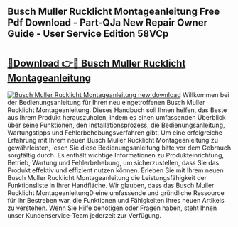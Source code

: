 ## Busch Muller Rucklicht Montageanleitung Free Pdf Download - Part-QJa New Repair Owner Guide - User Service Edition 58VCp

# <h2><a href="http://df8y7w.blite.top/?on=Busch+Muller+Rucklicht+Montageanleitung">🔗Download 👉🔴 Busch Muller Rucklicht Montageanleitung</a></h2>

[![Busch Muller Rucklicht Montageanleitung new download](https://i.imgur.com/lujVjoI.png)](http://df8y7w.blite.top/?on=Busch+Muller+Rucklicht+Montageanleitung)
Willkommen bei der Bedienungsanleitung für Ihren neu eingetroffenen Busch Muller Rucklicht Montageanleitung. Dieses Handbuch soll Ihnen helfen, das Beste aus Ihrem Produkt herauszuholen, indem es einen umfassenden Überblick über seine Funktionen, den Installationsprozess, die Bedienungsanleitung, Wartungstipps und Fehlerbehebungsverfahren gibt. Um eine erfolgreiche Erfahrung mit Ihrem neuen Busch Muller Rucklicht Montageanleitung zu gewährleisten, lesen Sie diese Bedienungsanleitung bitte vor dem Gebrauch sorgfältig durch. Es enthält wichtige Informationen zu Produkteinrichtung, Betrieb, Wartung und Fehlerbehebung, um sicherzustellen, dass Sie das Produkt effektiv und effizient nutzen können. Erleben Sie mit Ihrem neuen Busch Muller Rucklicht Montageanleitung die Leistungsfähigkeit der Funktionsliste in Ihrer Handfläche. Wir glauben, dass das Busch Muller Rucklicht MontageanleitungD eine umfassende und gründliche Ressource für Ihr Bestreben war, die Funktionen und Fähigkeiten Ihres neuen Artikels zu verstehen. Wenn Sie Hilfe benötigen oder Fragen haben, steht Ihnen unser Kundenservice-Team jederzeit zur Verfügung.
